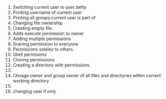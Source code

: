 1. Switching current user to user betty
2. Printing username of current user
3. Printing all groups current user is part of
4. Changing file ownership
5. Creating empty file
6. Adds execute permission to owner
7. Adding multiple permissions
8. Graning permission to everyone
9. Permissions soleley to others
10. Shell permisions
11. Cloning permissions
12. Creating a directory with permissions
13.
14. Chnage owner and group owner of all files and directories within current working directory
15.
16. changing user if only
 
